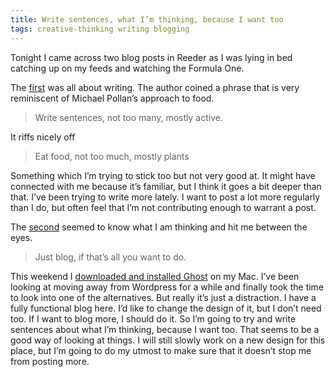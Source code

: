 ```yaml
---
title: Write sentences, what I’m thinking, because I want too
tags: creative-thinking writing blogging
---
```


Tonight I came across two blog posts in Reeder as I was lying in bed catching up on my feeds and watching the Formula One.

The [first](https://audacious.blog/2021/write/) was all about writing. The author coined a phrase that is very reminiscent of Michael Pollan’s approach to food.
> Write sentences, not too many, mostly active.

It riffs nicely off

> Eat food, not too much, mostly plants

Something which I’m trying to stick too but not very good at. It might have connected with me because it’s familiar, but I think it goes a bit deeper than that. I’ve been trying to write more lately. I want to post a lot more regularly than I do, but often feel that I’m not contributing enough to warrant a post.

The [second](https://gabz.me/2021/03/25/just-blog.html "Just blog") seemed to know what I am thinking and hit me between the eyes.

> Just blog, if that’s all you want to do.

This weekend I [downloaded and installed Ghost](https://philbowell.micro.blog/2021/03/27/installed-ghost-locally.html) on my Mac. I’ve been looking at moving away from Wordpress for a while and finally took the time to look into one of the alternatives. But really it’s just a distraction. I have a fully functional blog here. I’d like to change the design of it, but I don’t need too. If I want to blog more, I should do it. So I’m going to try and write sentences about what I’m thinking, because I want too. That seems to be a good way of looking at things. I will still slowly work on a new design for this place, but I’m going to do my utmost to make sure that it doesn’t stop me from posting more.
